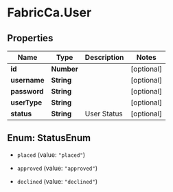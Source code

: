 # FabricCa.User

## Properties
Name | Type | Description | Notes
------------ | ------------- | ------------- | -------------
**id** | **Number** |  | [optional] 
**username** | **String** |  | [optional] 
**password** | **String** |  | [optional] 
**userType** | **String** |  | [optional] 
**status** | **String** | User Status | [optional] 


<a name="StatusEnum"></a>
## Enum: StatusEnum


* `placed` (value: `"placed"`)

* `approved` (value: `"approved"`)

* `declined` (value: `"declined"`)




